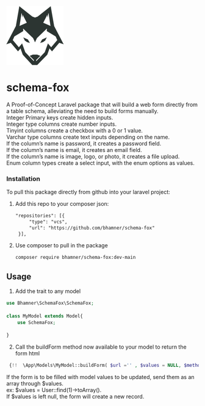 
<img alt="schemafox.png" src="https://github.com/bhamner/schema-fox/blob/main/schemafox.png?raw=true"  width="150">

# schema-fox
A Proof-of-Concept Laravel package that will build a web form directly from a table schema, alleviating the need to build forms manually.   
Integer Primary keys create hidden inputs. \
Integer type columns create number inputs. \
Tinyint columns create a checkbox with a 0 or 1 value. \
Varchar type columns create text inputs depending on the name.  \
   If the column’s name is password, it creates a password field. \
   If the column’s name is email, it creates an email field. \
   If the column’s name is image, logo, or photo, it creates a file upload. \
Enum column types create a select input, with the enum options as values. 


### Installation

 To pull this package directly from github into your laravel project: 

1. Add this repo to your composer json:
 
   ``` 
   "repositories": [{
        "type": "vcs",
        "url": "https://github.com/bhamner/schema-fox"
    }],

   ```
2. Use composer to pull in the package
   ```sh
   composer require bhamner/schema-fox:dev-main
   ```
 

<!-- USAGE EXAMPLES -->
## Usage

1. Add the trait to any model
```php
use Bhamner\SchemaFox\SchemaFox;
 
class MyModel extends Model{
    use SchemaFox;
    
}
```
2. Call the buildForm method now available to your model to return the form html

```php
 {!!  \App\Models\MyModel::buildForm( $url ='' , $values = NULL, $method = 'post', $files = false) !!}
```
If the form is to be filled with model values to be updated, send them as an array through $values. \
ex: $values = User::find(1)->toArray().   \
If $values is left null, the form will create a new record. 
